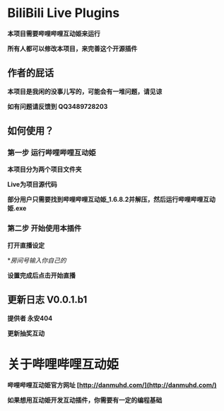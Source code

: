 # BiliBili Live Plugins

**本项目需要哔哩哔哩互动姫来运行**

**所有人都可以修改本项目，来完善这个开源插件**


## 作者的屁话

**本项目是我闲的没事儿写的，可能会有一堆问题，请见谅**

**如有问题请反馈到 QQ3489728203**


## 如何使用？

### 第一步 运行哔哩哔哩互动姫

**本项目分为两个项目文件夹**

**Live为项目源代码**

**部分用户只需要找到哔哩哔哩互动姫_1.6.8.2并解压，然后运行哔哩哔哩互动姫.exe**

### 第二步 开始使用本插件

**打开直播设定**

**房间号输入你自己的*

**设置完成后点击开始直播**

## 更新日志 V0.0.1.b1

**提供者 永安404**

**更新抽奖互动**

# 关于哔哩哔哩互动姫

**哔哩哔哩互动姫官方网址 [http://danmuhd.com/](http://danmuhd.com/)**

**如果想用互动姫开发互动插件，你需要有一定的编程基础**
